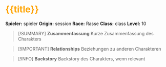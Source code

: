 # <font color = "orange">{{title}}</font>

**Spieler:** spieler
**Origin:** session
**Race:** Rasse
**Class:** class
**Level:** 10

>[!SUMMARY] **Zusammenfassung**
>Kurze Zusammenfassung des Charakters

>[!IMPORTANT] **Relationships**
>Beziehungen zu anderen Charakteren

>[!INFO] **Backstory**
>Backstory des Charakters, wenn relevant

